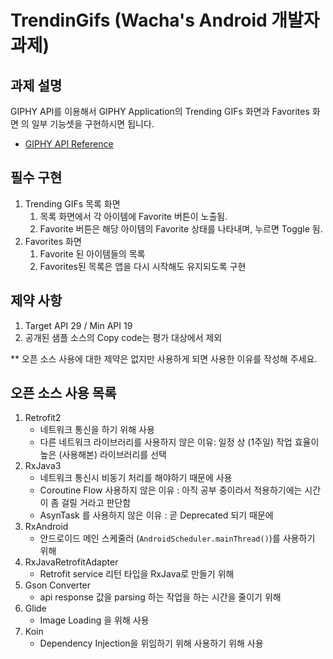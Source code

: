 # TrendinGifs (Wacha's Android 개발자 과제)

## 과제 설명
GIPHY API를 이용해서 GIPHY Application의 Trending GIFs 화면과 Favorites 화면
의 일부 기능셋을 구현하시면 됩니다.

* [GIPHY API Reference](https://developers.giphy.com/docs/api/)

## 필수 구현
1. Trending GIFs 목록 화면
    1. 목록 화면에서 각 아이템에 Favorite 버튼이 노출됨.
    2. Favorite 버튼은 해당 아이템의 Favorite 상태를 나타내며, 누르면 Toggle 됨.
2. Favorites 화면
    1. Favorite 된 아이템들의 목록
    2. Favorites된 목록은 앱을 다시 시작해도 유지되도록 구현

## 제약 사항
1. Target API 29 / Min API 19
2. 공개된 샘플 소스의 Copy code는 평가 대상에서 제외

** 오픈 소스 사용에 대한 제약은 없지만 사용하게 되면 사용한 이유를 작성해 주세요.

## 오픈 소스 사용 목록
1. Retrofit2
    - 네트워크 통신을 하기 위해 사용
    - 다른 네트워크 라이브러리를 사용하지 않은 이유: 일정 상 (1주일) 작업 효율이 높은 (사용해본) 라이브러리를 선택
2. RxJava3
    - 네트워크 통신시 비동기 처리를 해야하기 때문에 사용
    - Coroutine Flow 사용하지 않은 이유 : 아직 공부 중이라서 적용하기에는 시간이 좀 걸릴 거라고 판단함
    - AsynTask 를 사용하지 않은 이유 : 곧 Deprecated 되기 때문에
3. RxAndroid
    - 안드로이드 메인 스케줄러 (`AndroidScheduler.mainThread()`)를 사용하기 위해 
4. RxJavaRetrofitAdapter
    - Retrofit service 리턴 타입을 RxJava로 만들기 위해 
5. Gson Converter
    - api response 값을 parsing 하는 작업을 하는 시간을 줄이기 위해
6. Glide
    - Image Loading 을 위해 사용
7. Koin
    - Dependency Injection을 위임하기 위해 사용하기 위해 사용
